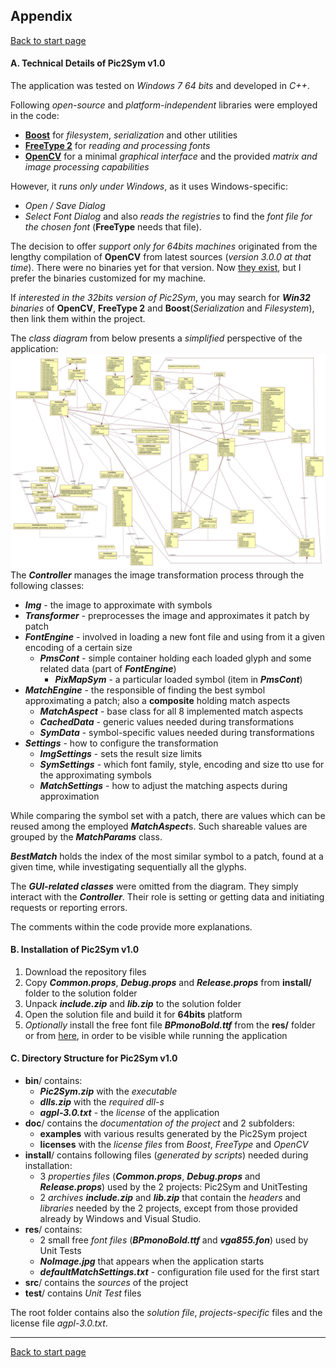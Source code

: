 ## Appendix ##
[Back to start page](../ReadMe.md)

#### A.	Technical Details of Pic2Sym v1.0

The application was tested on *Windows 7 64 bits* and developed in *C++*.

Following *open\-source* and *platform\-independent* libraries were employed in the code:
- **[Boost](http://www.boost.org/)** for *filesystem*, *serialization* and other utilities
- **[FreeType 2](http://freetype.org/)** for *reading and processing fonts*
- **[OpenCV](http://opencv.org/)** for a minimal *graphical interface* and the provided *matrix and image processing capabilities*

However, it *runs only under Windows*, as it uses Windows\-specific:
- *Open / Save Dialog*
- *Select Font Dialog* and also *reads the registries* to find the *font file for the chosen font* (**FreeType** needs that file).

The decision to offer *support only for 64bits machines* originated from the lengthy compilation of **OpenCV** from latest sources (*version 3.0.0 at that time*). There were no binaries yet for that version. Now [they exist](http://sourceforge.net/projects/opencvlibrary/files/opencv-win/3.0.0/opencv-3.0.0.exe/download), but I prefer the binaries customized for my machine.

If *interested in the 32bits version of Pic2Sym*, you may search for ***Win32*** *binaries* of **OpenCV**, **FreeType 2** and **Boost**(*Serialization* and *Filesystem*), then link them within the project.

The *class diagram* from below presents a *simplified* perspective of the application:<br>
![](ClassDiag.jpg)<br>
The ***Controller*** manages the image transformation process through the following classes:
- ***Img*** \- the image to approximate with symbols
- ***Transformer*** \- preprocesses the image and approximates it patch by patch
- ***FontEngine*** \- involved in loading a new font file and using from it a given encoding of a certain size
	- ***PmsCont*** \- simple container holding each loaded glyph and some related data (part of ***FontEngine***)
		- ***PixMapSym*** \- a particular loaded symbol (item in ***PmsCont***)
- ***MatchEngine*** \- the responsible of finding the best symbol approximating a patch; also a **composite** holding match aspects
	- ***MatchAspect*** \- base class for all 8 implemented match aspects
	- ***CachedData*** \- generic values needed during transformations
	- ***SymData*** \- symbol\-specific values needed during transformations
- ***Settings*** \- how to configure the transformation
	- ***ImgSettings*** \- sets the result size limits
	- ***SymSettings*** \- which font family, style, encoding and size tto use for the approximating symbols
	- ***MatchSettings*** \- how to adjust the matching aspects during approximation

While comparing the symbol set with a patch, there are values which can be reused among the employed ***MatchAspect***s. Such shareable values are grouped by the ***MatchParams*** class.

***BestMatch*** holds the index of the most similar symbol to a patch, found at a given time, while investigating sequentially all the glyphs.


The ***GUI\-related classes*** were omitted from the diagram. They simply interact with the ***Controller***. Their role is setting or getting data and initiating requests or reporting errors.

The comments within the code provide more explanations.

#### B.	Installation of Pic2Sym v1.0

1.	Download the repository files
2.	Copy ***Common.props***, ***Debug.props*** and ***Release.props*** from **install/** folder to the solution folder
3.	Unpack ***include.zip*** and ***lib.zip*** to the solution folder
4.	Open the solution file and build it for **64bits** platform
5.	*Optionally* install the free font file ***BPmonoBold.ttf*** from the **res/** folder or from [here][1], in order to be visible while running the application

#### C.	Directory Structure for Pic2Sym v1.0

- **bin**/ contains:
	- ***Pic2Sym.zip*** with the *executable*
	- ***dlls.zip*** with the *required dll-s*
	- ***agpl-3.0.txt*** - the *license* of the application
- **doc**/ contains the *documentation of the project* and 2 subfolders:
	- **examples** with various results generated by the Pic2Sym project
	- **licenses** with the *license files* from *Boost*, *FreeType* and *OpenCV*
- **install**/ contains following files (*generated by scripts*) needed during installation:
	- 3 *properties files* (***Common.props***, ***Debug.props*** and ***Release.props***) used by the 2 projects: Pic2Sym and UnitTesting
	- 2 *archives* ***include.zip*** and ***lib.zip*** that contain the *headers* and *libraries* needed by the 2 projects, except from those provided already by Windows and Visual Studio.
- **res**/ contains:
    - 2 small free *font files* (***BPmonoBold.ttf*** and ***vga855.fon***) used by Unit Tests
    - ***NoImage.jpg*** that appears when the application starts
    - ***defaultMatchSettings.txt*** \- configuration file used for the first start
- **src**/ contains the *sources* of the project
- **test**/ contains *Unit Test* files

The root folder contains also the *solution file*, *projects\-specific* files and the license file *agpl-3.0.txt*.

-------
[Back to start page](../ReadMe.md)

[1]:http://www.dafont.com/bpmono.font